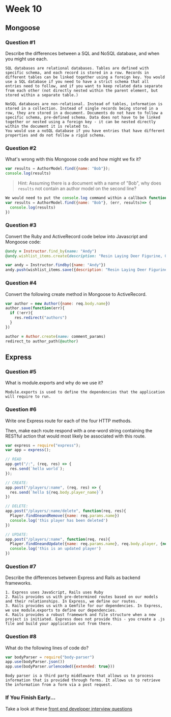 # Week 10

## Mongoose

### Question #1

Describe the differences between a SQL and NoSQL database, and when you might use each.

```text
SQL databases are relational databases. Tables are defined with specific schema, and each record is stored in a row. Records in different tables can be linked together using a foreign key. You would use a SQL database if you need to have a strict schema that all entries need to follow, and if you want to keep related data separate from each other (not directly nested within the parent element, but stored within a separate table.)

NoSQL databases are non-relational. Instead of tables, information is stored in a collection. Instead of single records being stored in a row, they are stored in a document. Documents do not have to follow a specific schema, pre-defined schema. Data does not have to be linked together or nested using a foreign key - it can be nested directly within the document it is related to.
You would use a noSQL database if you have entries that have different properties and do not follow a rigid schema.
```

### Question #2

What's wrong with this Mongoose code and how might we fix it?

```js
var results = AuthorModel.find({name: "Bob"});
console.log(results)


```

> Hint: Assuming there is a document with a name of "Bob", why does `results` not contain an author model on the second line?

```js
We would need to put the console.log command within a callback function.
var results = AuthorModel.find({name: "Bob"}, (err, results)=> {
  console.log(results)
})
```

### Question #3

Convert the Ruby and ActiveRecord code below into Javascript and Mongoose code:

```rb
@andy = Instructor.find_by(name: "Andy")
@andy.wishlist_items.create(description: "Resin Laying Deer Figurine, Gold")
```

```js
var andy = Instructor.findby({name: "Andy"})
andy.push(wishlist_items.save({description: "Resin Laying Deer Figurine, Gold"}))
```

### Question #4

Convert the following create method in Mongoose to ActiveRecord.

```js
var author = new Author({name: req.body.name})
author.save(function(err){
  if (!err){
    res.redirect("authors")
  }
})
```

```rb
author = Author.create(name: comment_params)
redirect_to author_path(@author)
```

## Express

### Question #5

What is module.exports and why do we use it?

```text
Module.exports is used to define the dependencies that the application will require to run.
```

### Question #6

Write one Express route for each of the four HTTP methods.

Then, make each route respond with a one-word string containing the RESTful action that would most likely be associated with this route.

```js
var express = require("express");
var app = express();

// READ
app.get("/:", (req, res) => {
  res.send(`hello world`);
});

// CREATE:
app.post("/players/:name", (req, res) => {
  res.send(`hello ${req.body.player_name}`)
})

// DELETE:
app.post("/players/:name/delete", function(req, res){
  Player.findOneandRemove({name: req.params.name})
  console.log('this player has been deleted')
})

// UPDATE:
app.post("/players/:name", function(req, res){
  Player.findOneandUpdate({name: req.params.name}, req.body.player, {new: true})
  console.log('this is an updated player')
})

```

### Question #7

Describe the differences between Express and Rails as backend frameworks.

```text
1. Express uses JavaScript, Rails uses Ruby
2. Rails provides us with pre-determined routes based on our models and their relationships. In Express, we define our routes.
3. Rails provides us with a Gemfile for our dependencies. In Express, we use module.exports to define our dependencies.
4. Rails provides a robust framework and file structure when a new project is initiated. Express does not provide this - you create a .js file and build your application out from there.
```

### Question #8

What do the following lines of code do?

```js
var bodyParser = require("body-parser")
app.use(bodyParser.json())
app.use(bodyParser.urlencoded({extended: true}))
```

```text
Body parser is a third party middleware that allows us to process information that is provided through forms. It allows us to retrieve the information from a form via a post request.
```

### If You Finish Early...

Take a look at these [front end developer interview questions](https://github.com/h5bp/Front-end-Developer-Interview-Questions/blob/master/README.md)
